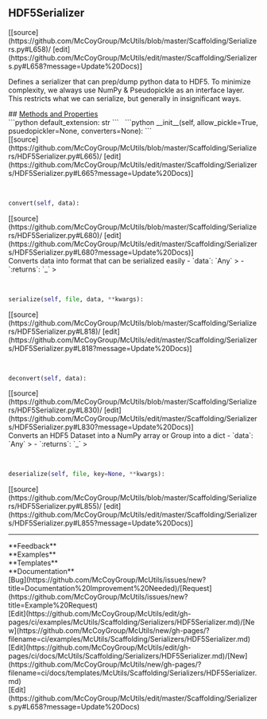 ## <a id="McUtils.Scaffolding.Serializers.HDF5Serializer">HDF5Serializer</a> 

<div class="docs-source-link" markdown="1">
[[source](https://github.com/McCoyGroup/McUtils/blob/master/Scaffolding/Serializers.py#L658)/
[edit](https://github.com/McCoyGroup/McUtils/edit/master/Scaffolding/Serializers.py#L658?message=Update%20Docs)]
</div>

Defines a serializer that can prep/dump python data to HDF5.
To minimize complexity, we always use NumPy & Pseudopickle as an interface layer.
This restricts what we can serialize, but generally in insignificant ways.







<div class="collapsible-section">
 <div class="collapsible-section collapsible-section-header" markdown="1">
## <a class="collapse-link" data-toggle="collapse" href="#methods" markdown="1"> Methods and Properties</a> <a class="float-right" data-toggle="collapse" href="#methods"><i class="fa fa-chevron-down"></i></a>
 </div>
 <div class="collapsible-section collapsible-section-body collapse show" id="methods" markdown="1">
 ```python
default_extension: str
```
<a id="McUtils.Scaffolding.Serializers.HDF5Serializer.__init__" class="docs-object-method">&nbsp;</a> 
```python
__init__(self, allow_pickle=True, psuedopickler=None, converters=None): 
```
<div class="docs-source-link" markdown="1">
[[source](https://github.com/McCoyGroup/McUtils/blob/master/Scaffolding/Serializers/HDF5Serializer.py#L665)/
[edit](https://github.com/McCoyGroup/McUtils/edit/master/Scaffolding/Serializers/HDF5Serializer.py#L665?message=Update%20Docs)]
</div>


<a id="McUtils.Scaffolding.Serializers.HDF5Serializer.convert" class="docs-object-method">&nbsp;</a> 
```python
convert(self, data): 
```
<div class="docs-source-link" markdown="1">
[[source](https://github.com/McCoyGroup/McUtils/blob/master/Scaffolding/Serializers/HDF5Serializer.py#L680)/
[edit](https://github.com/McCoyGroup/McUtils/edit/master/Scaffolding/Serializers/HDF5Serializer.py#L680?message=Update%20Docs)]
</div>
Converts data into format that can be serialized easily
  - `data`: `Any`
    > 
  - `:returns`: `_`
    >


<a id="McUtils.Scaffolding.Serializers.HDF5Serializer.serialize" class="docs-object-method">&nbsp;</a> 
```python
serialize(self, file, data, **kwargs): 
```
<div class="docs-source-link" markdown="1">
[[source](https://github.com/McCoyGroup/McUtils/blob/master/Scaffolding/Serializers/HDF5Serializer.py#L818)/
[edit](https://github.com/McCoyGroup/McUtils/edit/master/Scaffolding/Serializers/HDF5Serializer.py#L818?message=Update%20Docs)]
</div>


<a id="McUtils.Scaffolding.Serializers.HDF5Serializer.deconvert" class="docs-object-method">&nbsp;</a> 
```python
deconvert(self, data): 
```
<div class="docs-source-link" markdown="1">
[[source](https://github.com/McCoyGroup/McUtils/blob/master/Scaffolding/Serializers/HDF5Serializer.py#L830)/
[edit](https://github.com/McCoyGroup/McUtils/edit/master/Scaffolding/Serializers/HDF5Serializer.py#L830?message=Update%20Docs)]
</div>
Converts an HDF5 Dataset into a NumPy array or Group into a dict
  - `data`: `Any`
    > 
  - `:returns`: `_`
    >


<a id="McUtils.Scaffolding.Serializers.HDF5Serializer.deserialize" class="docs-object-method">&nbsp;</a> 
```python
deserialize(self, file, key=None, **kwargs): 
```
<div class="docs-source-link" markdown="1">
[[source](https://github.com/McCoyGroup/McUtils/blob/master/Scaffolding/Serializers/HDF5Serializer.py#L855)/
[edit](https://github.com/McCoyGroup/McUtils/edit/master/Scaffolding/Serializers/HDF5Serializer.py#L855?message=Update%20Docs)]
</div>
 </div>
</div>












---


<div markdown="1" class="text-secondary">
<div class="container">
  <div class="row">
   <div class="col" markdown="1">
**Feedback**   
</div>
   <div class="col" markdown="1">
**Examples**   
</div>
   <div class="col" markdown="1">
**Templates**   
</div>
   <div class="col" markdown="1">
**Documentation**   
</div>
   <div class="col" markdown="1">
   
</div>
   <div class="col" markdown="1">
   
</div>
   <div class="col" markdown="1">
   
</div>
</div>
  <div class="row">
   <div class="col" markdown="1">
[Bug](https://github.com/McCoyGroup/McUtils/issues/new?title=Documentation%20Improvement%20Needed)/[Request](https://github.com/McCoyGroup/McUtils/issues/new?title=Example%20Request)   
</div>
   <div class="col" markdown="1">
[Edit](https://github.com/McCoyGroup/McUtils/edit/gh-pages/ci/examples/McUtils/Scaffolding/Serializers/HDF5Serializer.md)/[New](https://github.com/McCoyGroup/McUtils/new/gh-pages/?filename=ci/examples/McUtils/Scaffolding/Serializers/HDF5Serializer.md)   
</div>
   <div class="col" markdown="1">
[Edit](https://github.com/McCoyGroup/McUtils/edit/gh-pages/ci/docs/McUtils/Scaffolding/Serializers/HDF5Serializer.md)/[New](https://github.com/McCoyGroup/McUtils/new/gh-pages/?filename=ci/docs/templates/McUtils/Scaffolding/Serializers/HDF5Serializer.md)   
</div>
   <div class="col" markdown="1">
[Edit](https://github.com/McCoyGroup/McUtils/edit/master/Scaffolding/Serializers.py#L658?message=Update%20Docs)   
</div>
   <div class="col" markdown="1">
   
</div>
   <div class="col" markdown="1">
   
</div>
   <div class="col" markdown="1">
   
</div>
</div>
</div>
</div>